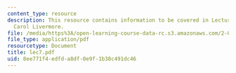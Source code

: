 ```yaml
---
content_type: resource
description: This resource contains information to be covered in Lecture 7 by Prof.
  Carol Livermore.
file: /media/https%3A/open-learning-course-data-rc.s3.amazonaws.com/2-001-mechanics-materials-i-fall-2006/8ee771f4edfda8df0e9f1b38c491dc46_lec7.pdf
file_type: application/pdf
resourcetype: Document
title: lec7.pdf
uid: 8ee771f4-edfd-a8df-0e9f-1b38c491dc46
---
```

